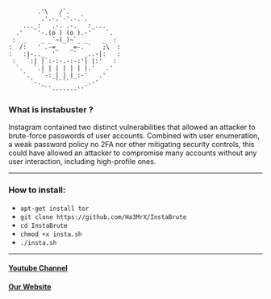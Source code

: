             .'\   /`.
             .'.-.`-'.-.`.
        ..._:   .-. .-.   :_...
      .'    '-.(o ) (o ).-'    `.
     :  _    _ _`~(_)~`_ _    _  :
    :  /:   ' .-=_   _=-. `   ;\  :
    :   :|-.._  '     `  _..-|:   :
     :   `:| |`:-:-.-:-:'| |:'   :
      `.   `.| | | | | | |.'   .'
        `.   `-:_| | |_:-'   .'
          `-._   ````    _.-'
              ``-------''

### What is instabuster ?
Instagram contained two distinct vulnerabilities that allowed an attacker to brute-force
passwords of user accounts. Combined with user enumeration, a weak password policy
no 2FA nor other mitigating security controls, this could have allowed an attacker to compromise
many accounts without any user interaction, including high-profile ones.

---

### How to install:
* ```apt-get install tor ```
* ```git clone https://github.com/Ha3MrX/InstaBrute ```
* ```cd InstaBrute ```
* ```chmod +x insta.sh ```
* ```./insta.sh ```

---

#### [Youtube Channel](https://youtube.com/c/cTheShadowBrokers)
#### [Our Website](https://shadowbrokersblog.blogspot.com)
